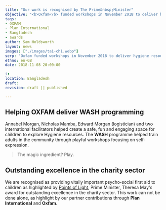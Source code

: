 ```yaml
---
title: "Our work is recognised by The Prime&nbsp;Minister"
objective: "<b>Oxfam</b> funded workshops in November 2018 to deliver hygiene resources to Rohingya refugee children in <b>Bangladesh</b>, which has been recognised in the Points of Light&nbsp;award."
tags:
- OXFAM
- Plan International
- Bangladesh
- awards
author: Sam Holdsworth
layout: news
images: ["./images/tai-chi.webp"]
serp: "Oxfam funded workshops in November 2018 to deliver hygiene resources to Rohingya refugee children in Bangladesh, which has been recognised in the Points of Light award."
ethno: en-GB
date: 2018-11-08 20:00:00

t:
location: Bangladesh
draft:
revision: draft || published

---
```


<!--

title: "We bring joy to children in conflict&nbsp;zones"

# Partner name
> important endorsement
## About the partnership
- why is this a just cause?
- what is THIS partner's vision for the future?
- how do we meet their goals?
## Technical criteria
- tracking and monitoring
- accountability
- people
-->

<!-- what's this? https://lunessinfronteras.blogspot.com/p/actas-2019.html -->

## Helping OXFAM deliver WASH programming

Annabel Morgan, Nicholas Mamba, Edward Morgan (logistician) and two international <!--CUG-->facilitators helped create a safe, fun and engaging space for children to explore Hygiene resources. The **WASH** programme helped train adults in the community through playful workshops focusing on&nbsp;self-expression.

> The magic ingredient? Play.

<!--
**Play** helps children learn about themselves, each other and the world. It strengthens their bodies and their brains. It opens children up to new experiences and provides fertile ground for developing skills. It’s the best and most exciting way to learn.
-->

## Outstanding excellence in the charity&nbsp;sector

We are recognised as providing vitally important psycho-social first aid to children as highlighted by [Points of Light](https://www.pointsoflight.gov.uk/clowns-without-borders-uk/), Prime Minister, Theresa May's award for outstanding excellence in the charity&nbsp;sector. This work can not be done alone, as highlight by our partner contributions through **Plan International** and&nbsp;**Oxfam**.

<!-- We make a change and add resilience to communities -->


<!-- Nov. 2018 WASH, Oxfam
https://www.cwb-international.org/project/bangladesh-2018-1265/

https://www.cwb-international.org/wp-content/uploads/Bangladesh-Nov-Credit-Edward-Morgan-960x620.jpg

ARTISTIC TEAM
Annabel Morgan, Nicholas Mamba, Edward Morgan (logistician) and 2 CUG artists

SUMMARY
The aim of this tour was to create a safe, fun and engaging space for children to explore how best to create a WASH (Health and Hygiene) resource for children. We also lead playful workshops with adults focusing on fun and self-expression.

FIELD PARTNER
Oxfam

FINANCIAL SUPPORT
Oxfam

TYPE OF PROJECT
Workshops
-->
